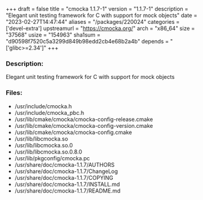 +++
draft = false
title = "cmocka 1.1.7-1"
version = "1.1.7-1"
description = "Elegant unit testing framework for C with support for mock objects"
date = "2023-02-27T14:47:44"
aliases = "/packages/220024"
categories = ['devel-extra']
upstreamurl = "https://cmocka.org/"
arch = "x86_64"
size = "37568"
usize = "154963"
sha1sum = "d90598f7520c5a3299d849b98edd2cb4e68b2a4b"
depends = "['glibc>=2.34']"
+++
### Description: 
Elegant unit testing framework for C with support for mock objects

### Files: 
* /usr/include/cmocka.h
* /usr/include/cmocka_pbc.h
* /usr/lib/cmake/cmocka/cmocka-config-release.cmake
* /usr/lib/cmake/cmocka/cmocka-config-version.cmake
* /usr/lib/cmake/cmocka/cmocka-config.cmake
* /usr/lib/libcmocka.so
* /usr/lib/libcmocka.so.0
* /usr/lib/libcmocka.so.0.8.0
* /usr/lib/pkgconfig/cmocka.pc
* /usr/share/doc/cmocka-1.1.7/AUTHORS
* /usr/share/doc/cmocka-1.1.7/ChangeLog
* /usr/share/doc/cmocka-1.1.7/COPYING
* /usr/share/doc/cmocka-1.1.7/INSTALL.md
* /usr/share/doc/cmocka-1.1.7/README.md
